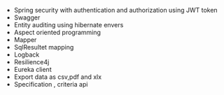 - Spring security with authentication and authorization using JWT token
- Swagger
- Entity auditing using hibernate envers
- Aspect oriented programming
- Mapper
- SqlResultet mapping
- Logback
- Resilience4j
- Eureka client
- Export data as csv,pdf and xlx
- Specification , criteria api
